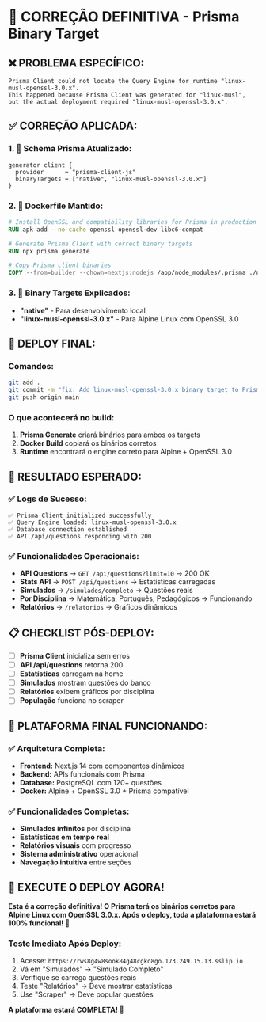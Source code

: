 # 🎯 CORREÇÃO DEFINITIVA - Prisma Binary Target

## ❌ **PROBLEMA ESPECÍFICO:**
```
Prisma Client could not locate the Query Engine for runtime "linux-musl-openssl-3.0.x".
This happened because Prisma Client was generated for "linux-musl", but the actual deployment required "linux-musl-openssl-3.0.x".
```

## ✅ **CORREÇÃO APLICADA:**

### **1. 📝 Schema Prisma Atualizado:**
```prisma
generator client {
  provider      = "prisma-client-js"
  binaryTargets = ["native", "linux-musl-openssl-3.0.x"]
}
```

### **2. 🐳 Dockerfile Mantido:**
```dockerfile
# Install OpenSSL and compatibility libraries for Prisma in production
RUN apk add --no-cache openssl openssl-dev libc6-compat

# Generate Prisma Client with correct binary targets
RUN npx prisma generate

# Copy Prisma client binaries
COPY --from=builder --chown=nextjs:nodejs /app/node_modules/.prisma ./node_modules/.prisma
```

### **3. 🔧 Binary Targets Explicados:**
- **"native"** - Para desenvolvimento local
- **"linux-musl-openssl-3.0.x"** - Para Alpine Linux com OpenSSL 3.0

## 🚀 **DEPLOY FINAL:**

### **Comandos:**
```bash
git add .
git commit -m "fix: Add linux-musl-openssl-3.0.x binary target to Prisma schema for Alpine compatibility"
git push origin main
```

### **O que acontecerá no build:**
1. **Prisma Generate** criará binários para ambos os targets
2. **Docker Build** copiará os binários corretos
3. **Runtime** encontrará o engine correto para Alpine + OpenSSL 3.0

## 🎯 **RESULTADO ESPERADO:**

### **✅ Logs de Sucesso:**
```
✅ Prisma Client initialized successfully
✅ Query Engine loaded: linux-musl-openssl-3.0.x
✅ Database connection established
✅ API /api/questions responding with 200
```

### **✅ Funcionalidades Operacionais:**
- **API Questions** → `GET /api/questions?limit=10` → 200 OK
- **Stats API** → `POST /api/questions` → Estatísticas carregadas
- **Simulados** → `/simulados/completo` → Questões reais
- **Por Disciplina** → Matemática, Português, Pedagógicos → Funcionando
- **Relatórios** → `/relatorios` → Gráficos dinâmicos

## 📋 **CHECKLIST PÓS-DEPLOY:**

- [ ] **Prisma Client** inicializa sem erros
- [ ] **API /api/questions** retorna 200
- [ ] **Estatísticas** carregam na home
- [ ] **Simulados** mostram questões do banco
- [ ] **Relatórios** exibem gráficos por disciplina
- [ ] **População** funciona no scraper

## 🎉 **PLATAFORMA FINAL FUNCIONANDO:**

### **✅ Arquitetura Completa:**
- **Frontend:** Next.js 14 com componentes dinâmicos
- **Backend:** APIs funcionais com Prisma
- **Database:** PostgreSQL com 120+ questões
- **Docker:** Alpine + OpenSSL 3.0 + Prisma compatível

### **✅ Funcionalidades Completas:**
- **Simulados infinitos** por disciplina
- **Estatísticas em tempo real**
- **Relatórios visuais** com progresso
- **Sistema administrativo** operacional
- **Navegação intuitiva** entre seções

## 🚀 **EXECUTE O DEPLOY AGORA!**

**Esta é a correção definitiva! O Prisma terá os binários corretos para Alpine Linux com OpenSSL 3.0.x. Após o deploy, toda a plataforma estará 100% funcional! 🎯**

### **Teste Imediato Após Deploy:**
1. Acesse: `https://rws8g4w8sook84g48cgko8go.173.249.15.13.sslip.io`
2. Vá em "Simulados" → "Simulado Completo"
3. Verifique se carrega questões reais
4. Teste "Relatórios" → Deve mostrar estatísticas
5. Use "Scraper" → Deve popular questões

**A plataforma estará COMPLETA! 🎉**
